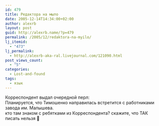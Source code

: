 ```yaml
---
id: 479
title: Редактора на мыло
date: 2005-12-14T14:34:00+02:00
author: alexrb
layout: post
guid: http://alexrb.name/?p=479
permalink: /2005/12/redaktora-na-myilo/
lj_itemid:
  - "473"
lj_permalink:
  - http://alexrb-aka-ral.livejournal.com/121090.html
post_views_count:
  - "5"
categories:
  - Lost-and-found
tags:
  - язык
---
```

Корреспондент выдал очередной перл:  
<quote>Планируется, что Тимошенко направилась встретится с работниками завода им. Малышева.</quote>  
кто там знаком с ребятками из Корреспондента? скажите, что ТАК писать нельзя 🙂